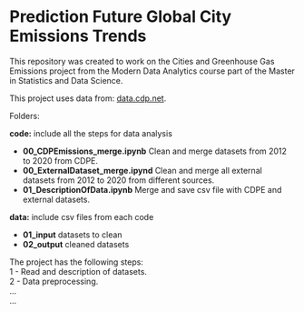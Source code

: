 # Prediction Future Global City Emissions Trends
This repository was created to work on the Cities and Greenhouse Gas Emissions project from the Modern Data Analytics course part of the Master in Statistics and Data Science.  

This project uses data from: [data.cdp.net](https://data.cdp.net/Emissions/2020-City-Wide-Emissions/p43t-fbkj).  

Folders:  

**code:** include all the steps for data analysis
- **00_CDPEmissions_merge.ipynb** Clean and merge datasets from 2012 to 2020 from CDPE.
- **00_ExternalDataset_merge.ipynd** Clean and merge all external datasets from 2012 to 2020 from different sources.
- **01_DescriptionOfData.ipynb** Merge and save csv file with CDPE and external datasets. 

**data:** include csv files from each code
- **01_input** datasets to clean
- **02_output** cleaned datasets

The project has the following steps:  
1 - Read and description of datasets.  
2 - Data preprocessing.  
...  
...  

